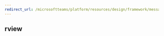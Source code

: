 ```yaml
---
redirect_url: /microsoftteams/platform/resources/design/framework/messaging-extensions
---
```

rview
---